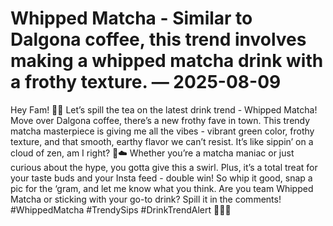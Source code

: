# Whipped Matcha - Similar to Dalgona coffee, this trend involves making a whipped matcha drink with a frothy texture. — 2025-08-09

Hey Fam! 💚🍵 Let’s spill the tea on the latest drink trend - Whipped Matcha! Move over Dalgona coffee, there’s a new frothy fave in town. This trendy matcha masterpiece is giving me all the vibes - vibrant green color, frothy texture, and that smooth, earthy flavor we can’t resist. It’s like sippin’ on a cloud of zen, am I right? 🍵☁️ Whether you’re a matcha maniac or just curious about the hype, you gotta give this a swirl. Plus, it’s a total treat for your taste buds and your Insta feed - double win! So whip it good, snap a pic for the ‘gram, and let me know what you think. Are you team Whipped Matcha or sticking with your go-to drink? Spill it in the comments! #WhippedMatcha #TrendySips #DrinkTrendAlert 🌿🤩📸